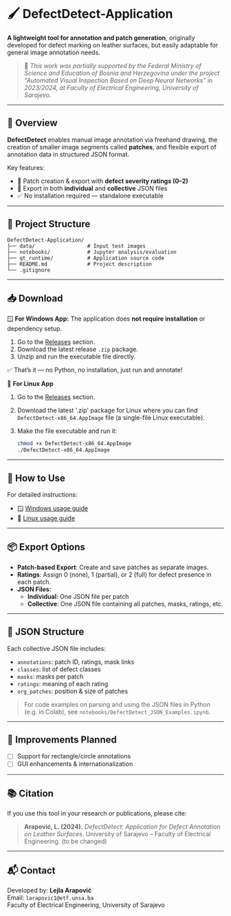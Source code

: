 # 🖌️ DefectDetect-Application

**A lightweight tool for annotation and patch generation**, originally developed for defect marking on leather surfaces, but easily adaptable for general image annotation needs.

> 📌 *This work was partially supported by the Federal Ministry of Science and Education of Bosnia and Herzegovina under the project "Automated Visual Inspection Based on Deep Neural Networks" in 2023/2024, at Faculty of Electrical Engineering, University of Sarajevo.*

---

## 🔎 Overview

**DefectDetect** enables manual image annotation via freehand drawing, the creation of smaller image segments called **patches**, and flexible export of annotation data in structured JSON format.

Key features:
- 🧩 Patch creation & export with **defect severity ratings (0–2)**
- 📁 Export in both **individual** and **collective** JSON files
- ✅ No installation required — standalone executable

---

## 📁 Project Structure

```
DefectDetect-Application/
├── data/                 # Input test images
├── notebooks/            # Jupyter analysis/evaluation
├── qt_runtime/           # Application source code
├── README.md             # Project description
└── .gitignore
```

---
## 📥 **Download**

🪟 **For Windows App:**
The application does **not require installation** or dependency setup.

1. Go to the [Releases](https://github.com/arapov1c/DefectDetect-Application/releases) section.
2. Download the latest release `.zip` package.
3. Unzip and run the executable file directly.

✅ That’s it — no Python, no installation, just run and annotate!

🐧 **For Linux App**

1. Go to the [Releases](https://github.com/arapov1c/DefectDetect-Application/releases) section.
2. Download the latest '.zip' package for Linux where you can find `DefectDetect-x86_64.AppImage` file (a single-file Linux executable).
3. Make the file executable and run it:

   ```bash
   chmod +x DefectDetect-x86_64.AppImage
   ./DefectDetect-x86_64.AppImage
   
---

## 📖 How to Use

For detailed instructions:

- 🪟 [Windows usage guide](instructions/README_windows.md)
- 🐧 [Linux usage guide](instructions/README_linux.md)

---

## 📦 Export Options

- **Patch-based Export**: Create and save patches as separate images.
- **Ratings**: Assign 0 (none), 1 (partial), or 2 (full) for defect presence in each patch.
- **JSON Files**:
  - **Individual**: One JSON file per patch
  - **Collective**: One JSON file containing all patches, masks, ratings, etc.

---

## 📄 JSON Structure

Each collective JSON file includes:
- `annotations`: patch ID, ratings, mask links
- `classes`: list of defect classes
- `masks`: masks per patch
- `ratings`: meaning of each rating
- `org_patches`: position & size of patches

> For code examples on parsing and using the JSON files in Python (e.g. in Colab), see `notebooks/DefectDetect_JSON_Examples.ipynb`.

---

## 🧠 Improvements Planned

- [ ] Support for rectangle/circle annotations
- [ ] GUI enhancements & internationalization

---

## 📚 Citation

If you use this tool in your research or publications, please cite:

> **Arapović, L. (2024).** _DefectDetect: Application for Defect Annotation on Leather Surfaces_. University of Sarajevo – Faculty of Electrical Engineering. (to be changed)

---

## 📬 Contact

Developed by: **Lejla Arapović**  
Email: `larapovic1@etf.unsa.ba`  
Faculty of Electrical Engineering, University of Sarajevo

